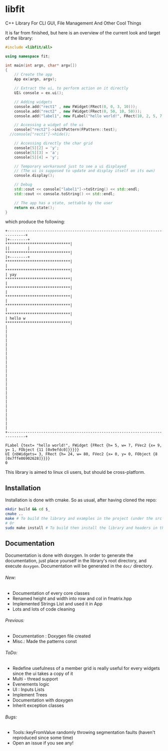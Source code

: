 # libfit
C++ Library For CLI GUI, File Management And Other Cool Things

It is far from finished, but here is an overview of the current look and target of the library:


```c++
#include <libfit/all>

using namespace fit;

int main(int argn, char* argv[])
{
	// Create the app
    App ex(argn, argv);

	// Extract the ui, to perform action on it directly
    UI& console = ex.ui();

    // Adding widgets
    console.add("rect1" , new FWidget(FRect(0, 0, 3, 10)));
    console.add("rect2" , new FWidget(FRect(0, 50, 10, 50)));
    console.add("label1", new FLabel("hello world!", FRect(10, 2, 5, 7)));

    // Accessing a widget of the ui
    console["rect2"]->initPattern(FPattern::test);
  //console["rect1"]->hide();

    // Accessing directly the char grid
    console[5][2] = 'y';
    console[5][3] = 'a';
    console[5][4] = 'y';

    // Temporary workaround just to see a ui displayed
    // (The ui is supposed to update and display itself on its own)
	console.display();

	// Debug
    std::cout << console["label1"]->toString() << std::endl;
    std::cout << console.toString() << std::endl;

	// The app has a state, settable by the user
    return ex.state();
}
```

which produce the following:

```
+------------------------------------------------------------------------------+
|+--------+                                       *****************************|
||        |                                       *****************************|
|+--------+                                       *****************************|
|                                                 *****************************|
| yay                                             *****************************|
|                                                 *****************************|
|                                                 *****************************|
|                                                 *****************************|
|                                                 *****************************|
| hello w                                         *****************************|
|                                                                              |
|                                                                              |
|                                                                              |
|                                                                              |
|                                                                              |
|                                                                              |
|                                                                              |
|                                                                              |
|                                                                              |
|                                                                              |
|                                                                              |
|                                                                              |
+------------------------------------------------------------------------------+

FLabel {text= "hello world!", FWidget {FRect {h= 5, w= 7, FVec2 {x= 9, y= 1, FObject {11 [0x9efdc0]}}}}}
UI {nbWidgets= 3, FRect {h= 24, w= 80, FVec2 {x= 0, y= 0, FObject {8 [0x7ffe86902628]}}}}
0
```

This library is aimed to linux cli users, but should be cross-platform.


## Installation
Installation is done with cmake. So as usual, after having cloned the repo:
```bash
mkdir build && cd $_
cmake ..
make # To build the library and examples in the project (under the src and test subfolders of build)
# Or
sudo make install # To build then install the library and headers in the right place
```


## Documentation
Documentation is done with doxygen. In order to generate the documentation, just place yourself in the library's root directory, and execute `doxygen`. Documentation will be generated in the `doc/` directory.


###### New:
* Documentation of every core classes
* Renamed height and width into row and col in fmatrix.hpp
* Implemented Strings List and used it in App
* Lots and lots of code cleaning


###### Previous:
* Documentation : Doxygen file created
* Misc.: Made the patterns const


###### ToDo:
* Redefine usefulness of a member grid is really useful for every widgets since the ui takes a copy of it
* Multi - thread support
* Evenements logic
* UI : Inputs
       Lists
* Implement Trees
* Documentation with doxygen
* Inherit exception classes


###### Bugs:
* Tools::keyFromValue randomly throwing segmentation faults (haven't reproduced since some time)
* Open an issue if you see any!
